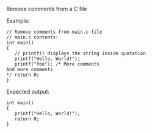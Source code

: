 Remove comments from a C file

Example:

```
// Remove comments from main.c file
// main.c contents:
int main()
{
   // printf() displays the string inside quotation
   printf("Hello, World!");
   printf("foo"); /* More comments
And more comments
*/ return 0;
}
```

Expected output:

```
int main()
{
   printf("Hello, World!");
   return 0;
}
```
